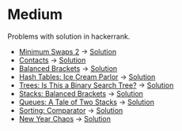 # Medium

Problems with solution in hackerrank.

* [Minimum Swaps 2](https://www.hackerrank.com/challenges/minimum-swaps-2/problem) -> [Solution](medium/solutions/Solution.java)
* [Contacts](https://www.hackerrank.com/challenges/contacts/problem) -> [Solution](medium/solutions/Solution1.java)
* [Balanced Brackets](https://www.hackerrank.com/challenges/balanced-brackets/problem) -> [Solution](medium/solutions/Solution2.java)
* [Hash Tables: Ice Cream Parlor](https://www.hackerrank.com/challenges/ctci-ice-cream-parlor/problem) -> [Solution](medium/solutions/Solution3.java)
* [Trees: Is This a Binary Search Tree?](https://www.hackerrank.com/challenges/ctci-is-binary-search-tree/problem) -> [Solution](medium/solutions/Solution4.java)
* [Stacks: Balanced Brackets](https://www.hackerrank.com/challenges/ctci-balanced-brackets/problem) -> [Solution](medium/solutions/Solution5.java)
* [Queues: A Tale of Two Stacks](https://www.hackerrank.com/challenges/ctci-queue-using-two-stacks/problem) -> [Solution](medium/solutions/Solution6.java)
* [Sorting: Comparator](https://www.hackerrank.com/challenges/ctci-comparator-sorting/problem) -> [Solution](medium/solutions/Solution7.java)
* [New Year Chaos](https://www.hackerrank.com/challenges/new-year-chaos/problem) -> [Solution](medium/solutions/Solution8.java)